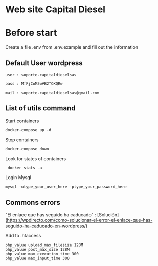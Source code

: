 # Web site Capital Diesel


# Before start

Create a file .env from .env.example and fill out the information

## Default User wordpress

    user : soporte.capitaldieselsas

    pass : MfFjCoM3w#B2^QXQRw

    mail : soporte.capitaldieselsas@gmail.com


## List of utils command 

Start containers

    docker-compose up -d 

Stop containers

    docker-compose down 

Look for states of containers

     docker stats -a

Login Mysql

    mysql -utype_your_user_here -ptype_your_password_here



## Commons errors

"El enlace que has seguido ha caducado" : [Solución] (https://wpdirecto.com/como-solucionar-el-error-el-enlace-que-has-seguido-ha-caducado-en-wordpress/)

Add to .htaccess 

    php_value upload_max_filesize 128M
    php_value post_max_size 128M
    php_value max_execution_time 300
    php_value max_input_time 300
